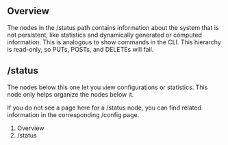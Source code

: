 ## Overview

The nodes in the /status path contains information about the system that is
not persistent, like statistics and dynamically generated or computed
information. This is analogous to show commands in the CLI. This hierarchy is
read-only, so PUTs, POSTs, and DELETEs will fail.

## /status

The nodes below this one let you view configurations or statistics. This node
only helps organize the nodes below it.

If you do not see a page here for a /status node, you can find related
information in the corresponding /config page.

  1. Overview
  2. /status

